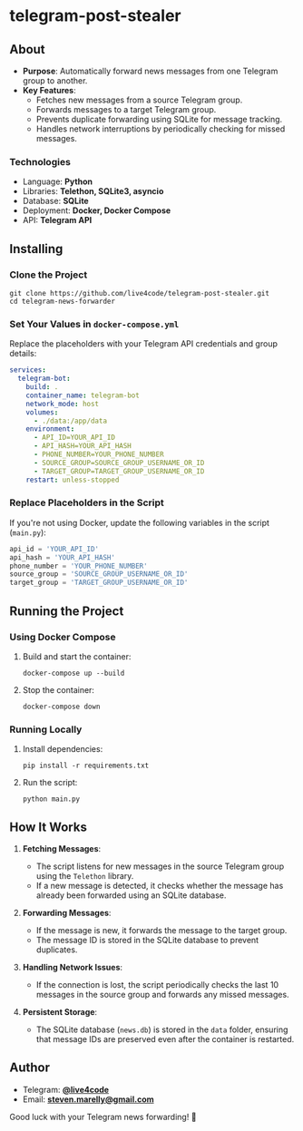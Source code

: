 # telegram-post-stealer

## About

- **Purpose**: Automatically forward news messages from one Telegram group to another.
- **Key Features**:
  - Fetches new messages from a source Telegram group.
  - Forwards messages to a target Telegram group.
  - Prevents duplicate forwarding using SQLite for message tracking.
  - Handles network interruptions by periodically checking for missed messages.

### Technologies

* Language: **Python**
* Libraries: **Telethon, SQLite3, asyncio**
* Database: **SQLite**
* Deployment: **Docker, Docker Compose**
* API: **Telegram API**

## Installing

### Clone the Project

```shell
git clone https://github.com/live4code/telegram-post-stealer.git
cd telegram-news-forwarder
```

### Set Your Values in `docker-compose.yml`

Replace the placeholders with your Telegram API credentials and group details:

```yaml
services:
  telegram-bot:
    build: .
    container_name: telegram-bot
    network_mode: host
    volumes:
      - ./data:/app/data
    environment:
      - API_ID=YOUR_API_ID
      - API_HASH=YOUR_API_HASH
      - PHONE_NUMBER=YOUR_PHONE_NUMBER
      - SOURCE_GROUP=SOURCE_GROUP_USERNAME_OR_ID
      - TARGET_GROUP=TARGET_GROUP_USERNAME_OR_ID
    restart: unless-stopped
```

### Replace Placeholders in the Script

If you're not using Docker, update the following variables in the script (`main.py`):

```python
api_id = 'YOUR_API_ID'
api_hash = 'YOUR_API_HASH'
phone_number = 'YOUR_PHONE_NUMBER'
source_group = 'SOURCE_GROUP_USERNAME_OR_ID'
target_group = 'TARGET_GROUP_USERNAME_OR_ID'
```

## Running the Project

### Using Docker Compose

1. Build and start the container:

   ```shell
   docker-compose up --build
   ```

2. Stop the container:

   ```shell
   docker-compose down
   ```

### Running Locally

1. Install dependencies:

   ```shell
   pip install -r requirements.txt
   ```

2. Run the script:

   ```shell
   python main.py
   ```

## How It Works

1. **Fetching Messages**:
   - The script listens for new messages in the source Telegram group using the `Telethon` library.
   - If a new message is detected, it checks whether the message has already been forwarded using an SQLite database.

2. **Forwarding Messages**:
   - If the message is new, it forwards the message to the target group.
   - The message ID is stored in the SQLite database to prevent duplicates.

3. **Handling Network Issues**:
   - If the connection is lost, the script periodically checks the last 10 messages in the source group and forwards any missed messages.

4. **Persistent Storage**:
   - The SQLite database (`news.db`) is stored in the `data` folder, ensuring that message IDs are preserved even after the container is restarted.

## Author

* Telegram: **[@live4code](https://t.me/live4code)**
* Email: **steven.marelly@gmail.com**

Good luck with your Telegram news forwarding! 🚀
